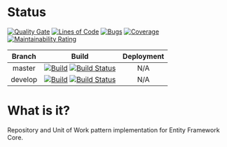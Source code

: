 # Status
[![Quality Gate](https://sonarcloud.io/api/project_badges/measure?project=ef-unit-of-work&metric=alert_status)](https://sonarcloud.io/dashboard?id=ef-unit-of-work) [![Lines of Code](https://sonarcloud.io/api/project_badges/measure?project=ef-unit-of-work&metric=ncloc)](https://sonarcloud.io/dashboard?id=ef-unit-of-work) [![Bugs](https://sonarcloud.io/api/project_badges/measure?project=ef-unit-of-work&metric=bugs)](https://sonarcloud.io/dashboard?id=ef-unit-of-work) [![Coverage](https://sonarcloud.io/api/project_badges/measure?project=ef-unit-of-work&metric=coverage)](https://sonarcloud.io/dashboard?id=ef-unit-of-work) [![Maintainability Rating](https://sonarcloud.io/api/project_badges/measure?project=ef-unit-of-work&metric=sqale_rating)](https://sonarcloud.io/dashboard?id=ef-unit-of-work)

[GitHubBadgeMaster]: https://github.com/Daniel127/EF-Unit-Of-Work/workflows/Build/badge.svg?branch=master
[GitHubBadgeDevelop]: https://github.com/Daniel127/EF-Unit-Of-Work/workflows/Build/badge.svg?branch=develop
[GitHubActionsLink]: https://github.com/Daniel127/EF-Unit-Of-Work/actions?query=workflow%3ABuild

[AzureBadgeMaster]: https://dev.azure.com/Daniel127/Entity%20Framework%20-%20Unit%20Of%20Work/_apis/build/status/CI-Release?branchName=master
[AzurePipelineMaster]: https://dev.azure.com/Daniel127/Entity%20Framework%20-%20Unit%20Of%20Work/_build/latest?definitionId=9&branchName=master
[AzureBadgeDevelop]: https://dev.azure.com/Daniel127/Entity%20Framework%20-%20Unit%20Of%20Work/_apis/build/status/CI-Development?branchName=develop
[AzurePipelineDevelop]: https://dev.azure.com/Daniel127/Entity%20Framework%20-%20Unit%20Of%20Work/_build/latest?definitionId=10&branchName=develop

| Branch | Build | Deployment |
|:----:|:-------------:|:----:|
| master | [![Build][GitHubBadgeMaster]][GitHubActionsLink]  [![Build Status][AzureBadgeMaster]][AzurePipelineMaster] | N/A |
| develop | [![Build][GitHubBadgeDevelop]][GitHubActionsLink]  [![Build Status][AzureBadgeDevelop]][AzurePipelineDevelop] | N/A |


# What is it?
Repository and Unit of Work pattern implementation for Entity Framework Core.